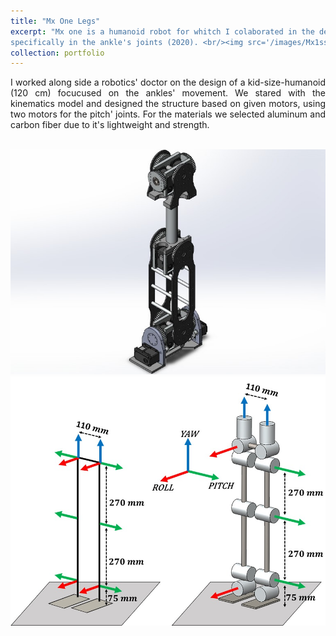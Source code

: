 ```yaml
---
title: "Mx One Legs"
excerpt: "Mx one is a humanoid robot for whitch I colaborated in the design of the legs, 
specifically in the ankle's joints (2020). <br/><img src='/images/Mx1ss.JPG'>"
collection: portfolio
---
```


<p style='text-align: justify;'>
I worked along side a robotics' doctor on the design of a kid-size-humanoid (120 cm) focucused on the ankles' movement. We stared with the kinematics model and designed the structure based on given motors, using two motors for the pitch' joints. For the materials we selected aluminum and carbon fiber due to it's lightweight and strength. 
</p>

<br/><img src='/images/Mx1ss.JPG'>
<br/><img src='/images/Mx1tt.JPG'>
